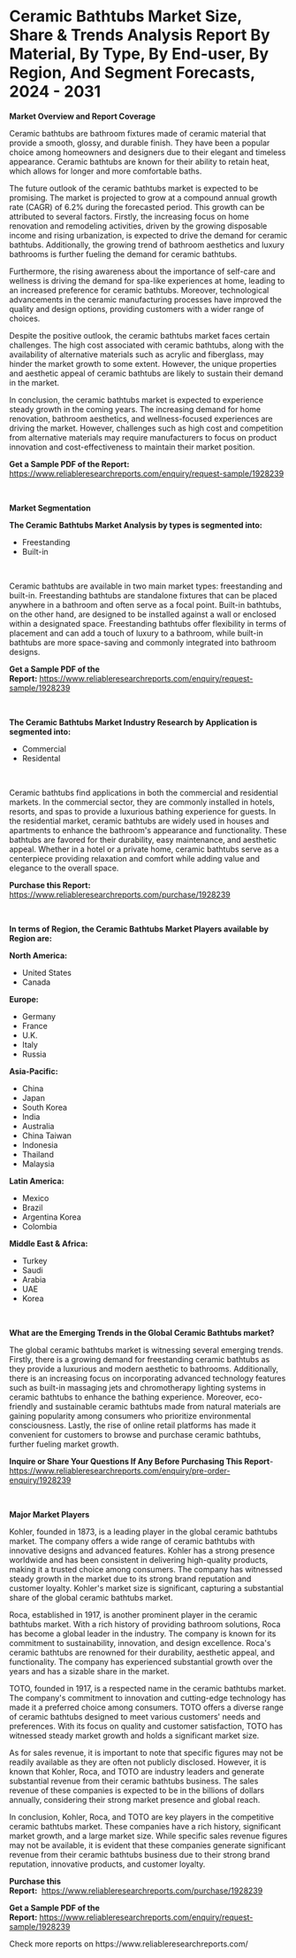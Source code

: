 <p><h1>Ceramic Bathtubs Market Size, Share & Trends Analysis Report By Material, By Type, By End-user, By Region, And Segment Forecasts, 2024 - 2031</h1></p><p><strong>Market Overview and Report Coverage</strong></p>
<p><p>Ceramic bathtubs are bathroom fixtures made of ceramic material that provide a smooth, glossy, and durable finish. They have been a popular choice among homeowners and designers due to their elegant and timeless appearance. Ceramic bathtubs are known for their ability to retain heat, which allows for longer and more comfortable baths.</p><p>The future outlook of the ceramic bathtubs market is expected to be promising. The market is projected to grow at a compound annual growth rate (CAGR) of 6.2% during the forecasted period. This growth can be attributed to several factors. Firstly, the increasing focus on home renovation and remodeling activities, driven by the growing disposable income and rising urbanization, is expected to drive the demand for ceramic bathtubs. Additionally, the growing trend of bathroom aesthetics and luxury bathrooms is further fueling the demand for ceramic bathtubs.</p><p>Furthermore, the rising awareness about the importance of self-care and wellness is driving the demand for spa-like experiences at home, leading to an increased preference for ceramic bathtubs. Moreover, technological advancements in the ceramic manufacturing processes have improved the quality and design options, providing customers with a wider range of choices.</p><p>Despite the positive outlook, the ceramic bathtubs market faces certain challenges. The high cost associated with ceramic bathtubs, along with the availability of alternative materials such as acrylic and fiberglass, may hinder the market growth to some extent. However, the unique properties and aesthetic appeal of ceramic bathtubs are likely to sustain their demand in the market.</p><p>In conclusion, the ceramic bathtubs market is expected to experience steady growth in the coming years. The increasing demand for home renovation, bathroom aesthetics, and wellness-focused experiences are driving the market. However, challenges such as high cost and competition from alternative materials may require manufacturers to focus on product innovation and cost-effectiveness to maintain their market position.</p></p>
<p><strong>Get a Sample PDF of the Report:</strong> <a href="https://www.reliableresearchreports.com/enquiry/request-sample/1928239">https://www.reliableresearchreports.com/enquiry/request-sample/1928239</a></p>
<p>&nbsp;</p>
<p><strong>Market Segmentation</strong></p>
<p><strong>The Ceramic Bathtubs Market Analysis by types is segmented into:</strong></p>
<p><ul><li>Freestanding</li><li>Built-in</li></ul></p>
<p>&nbsp;</p>
<p><p>Ceramic bathtubs are available in two main market types: freestanding and built-in. Freestanding bathtubs are standalone fixtures that can be placed anywhere in a bathroom and often serve as a focal point. Built-in bathtubs, on the other hand, are designed to be installed against a wall or enclosed within a designated space. Freestanding bathtubs offer flexibility in terms of placement and can add a touch of luxury to a bathroom, while built-in bathtubs are more space-saving and commonly integrated into bathroom designs.</p></p>
<p><strong>Get a Sample PDF of the Report:</strong>&nbsp;<a href="https://www.reliableresearchreports.com/enquiry/request-sample/1928239">https://www.reliableresearchreports.com/enquiry/request-sample/1928239</a></p>
<p>&nbsp;</p>
<p><strong>The Ceramic Bathtubs Market Industry Research by Application is segmented into:</strong></p>
<p><ul><li>Commercial</li><li>Residental</li></ul></p>
<p>&nbsp;</p>
<p><p>Ceramic bathtubs find applications in both the commercial and residential markets. In the commercial sector, they are commonly installed in hotels, resorts, and spas to provide a luxurious bathing experience for guests. In the residential market, ceramic bathtubs are widely used in houses and apartments to enhance the bathroom's appearance and functionality. These bathtubs are favored for their durability, easy maintenance, and aesthetic appeal. Whether in a hotel or a private home, ceramic bathtubs serve as a centerpiece providing relaxation and comfort while adding value and elegance to the overall space.</p></p>
<p><strong>Purchase this Report:</strong>&nbsp; <a href="https://www.reliableresearchreports.com/purchase/1928239">https://www.reliableresearchreports.com/purchase/1928239</a></p>
<p>&nbsp;</p>
<p><strong>In terms of Region, the Ceramic Bathtubs Market Players available by Region are:</strong></p>
<p>
    <p> <strong> North America: </strong>
        <ul>
            <li>United States</li>
            <li>Canada</li>
        </ul>
        </p> 
    <p> <strong> Europe: </strong>
        <ul>
            <li>Germany</li>
            <li>France</li>
            <li>U.K.</li>
            <li>Italy</li>
            <li>Russia</li>
        </ul>
        </p> 
    <p> <strong> Asia-Pacific: </strong>
        <ul>
            <li>China</li>
            <li>Japan</li>
            <li>South Korea</li>
            <li>India</li>
            <li>Australia</li>
            <li>China Taiwan</li>
            <li>Indonesia</li>
            <li>Thailand</li>
            <li>Malaysia</li>
        </ul>
        </p> 
    <p> <strong> Latin America: </strong>
        <ul>
            <li>Mexico</li>
            <li>Brazil</li>
            <li>Argentina Korea</li>
            <li>Colombia</li>
        </ul>
        </p> 
    <p> <strong> Middle East & Africa: </strong>
        <ul>
            <li>Turkey</li>
            <li>Saudi</li>
            <li>Arabia</li>
            <li>UAE</li>
            <li>Korea</li>
        </ul>
    </p>
    </p>
<p>&nbsp;</p>
<p><strong>What are the Emerging Trends in the Global Ceramic Bathtubs market?</strong></p>
<p><p>The global ceramic bathtubs market is witnessing several emerging trends. Firstly, there is a growing demand for freestanding ceramic bathtubs as they provide a luxurious and modern aesthetic to bathrooms. Additionally, there is an increasing focus on incorporating advanced technology features such as built-in massaging jets and chromotherapy lighting systems in ceramic bathtubs to enhance the bathing experience. Moreover, eco-friendly and sustainable ceramic bathtubs made from natural materials are gaining popularity among consumers who prioritize environmental consciousness. Lastly, the rise of online retail platforms has made it convenient for customers to browse and purchase ceramic bathtubs, further fueling market growth.</p></p>
<p><strong>Inquire or Share Your Questions If Any Before Purchasing This Report</strong>- <a href="https://www.reliableresearchreports.com/enquiry/pre-order-enquiry/1928239">https://www.reliableresearchreports.com/enquiry/pre-order-enquiry/1928239</a></p>
<p>&nbsp;</p>
<p><strong>Major Market Players</strong></p>
<p><p>Kohler, founded in 1873, is a leading player in the global ceramic bathtubs market. The company offers a wide range of ceramic bathtubs with innovative designs and advanced features. Kohler has a strong presence worldwide and has been consistent in delivering high-quality products, making it a trusted choice among consumers. The company has witnessed steady growth in the market due to its strong brand reputation and customer loyalty. Kohler's market size is significant, capturing a substantial share of the global ceramic bathtubs market.</p><p>Roca, established in 1917, is another prominent player in the ceramic bathtubs market. With a rich history of providing bathroom solutions, Roca has become a global leader in the industry. The company is known for its commitment to sustainability, innovation, and design excellence. Roca's ceramic bathtubs are renowned for their durability, aesthetic appeal, and functionality. The company has experienced substantial growth over the years and has a sizable share in the market.</p><p>TOTO, founded in 1917, is a respected name in the ceramic bathtubs market. The company's commitment to innovation and cutting-edge technology has made it a preferred choice among consumers. TOTO offers a diverse range of ceramic bathtubs designed to meet various customers' needs and preferences. With its focus on quality and customer satisfaction, TOTO has witnessed steady market growth and holds a significant market size.</p><p>As for sales revenue, it is important to note that specific figures may not be readily available as they are often not publicly disclosed. However, it is known that Kohler, Roca, and TOTO are industry leaders and generate substantial revenue from their ceramic bathtubs business. The sales revenue of these companies is expected to be in the billions of dollars annually, considering their strong market presence and global reach.</p><p>In conclusion, Kohler, Roca, and TOTO are key players in the competitive ceramic bathtubs market. These companies have a rich history, significant market growth, and a large market size. While specific sales revenue figures may not be available, it is evident that these companies generate significant revenue from their ceramic bathtubs business due to their strong brand reputation, innovative products, and customer loyalty.</p></p>
<p><strong>Purchase this Report:</strong>&nbsp;&nbsp;<a href="https://www.reliableresearchreports.com/purchase/1928239">https://www.reliableresearchreports.com/purchase/1928239</a></p>
<p></p>
<p><strong>Get a Sample PDF of the Report:</strong>&nbsp;<a href="https://www.reliableresearchreports.com/enquiry/request-sample/1928239">https://www.reliableresearchreports.com/enquiry/request-sample/1928239</a></p>
<p>Check more reports on https://www.reliableresearchreports.com/</p>